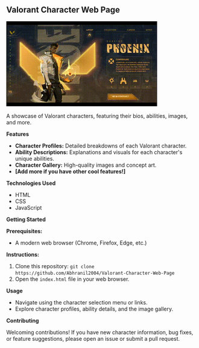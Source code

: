 ## Valorant Character Web Page

![Alt text for the image](https://github.com/Abhranil2004/Valorant-Character-Web-Page/blob/general/gif.gif)


A showcase of Valorant characters, featuring their bios, abilities, images, and more.

**Features**

* **Character Profiles:** Detailed breakdowns of each Valorant character.
* **Ability Descriptions:** Explanations and visuals for each character's unique abilities.
* **Character Gallery:** High-quality images and concept art.
* **[Add more if you have other cool features!]**

**Technologies Used**

* HTML 
* CSS
* JavaScript

**Getting Started**

**Prerequisites:**

* A modern web browser (Chrome, Firefox, Edge, etc.)

**Instructions:**

1. Clone this repository: `git clone https://github.com/Abhranil2004/Valorant-Character-Web-Page`
2. Open the `index.html` file in your web browser.

**Usage**

* Navigate using the character selection menu or links.
* Explore character profiles, ability details, and the image gallery.

**Contributing**

Welcoming contributions! If you have new character information, bug fixes, or feature suggestions, please open an issue or submit a pull request.

